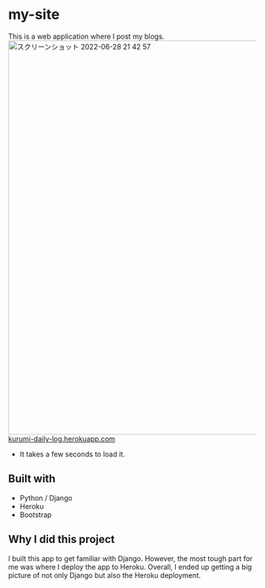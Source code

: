 # my-site
This is a web application where I post my blogs. 
<img width="800" alt="スクリーンショット 2022-06-28 21 42 57" src="https://user-images.githubusercontent.com/90857923/176181332-c96f9500-ac64-4ee5-a526-9193dd82f09e.png"> <br>
[kurumi-daily-log.herokuapp.com](https://kurumi-daily-log.herokuapp.com/)
* It takes a few seconds to load it.

## Built with
* Python / Django
* Heroku
* Bootstrap

## Why I did this project
I built this app to get familiar with Django. 
However, the most tough part for me was where I deploy the app to Heroku. 
Overall, I ended up getting a big picture of not only Django but also the Heroku deployment.
